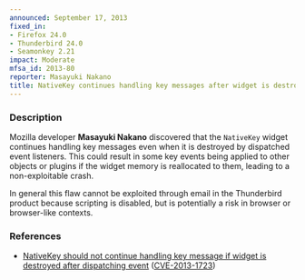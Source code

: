 ```yaml
---
announced: September 17, 2013
fixed_in:
- Firefox 24.0
- Thunderbird 24.0
- Seamonkey 2.21
impact: Moderate
mfsa_id: 2013-80
reporter: Masayuki Nakano
title: NativeKey continues handling key messages after widget is destroyed
---
```


<h3>Description</h3>

<p>Mozilla developer <strong>Masayuki Nakano</strong> discovered that the
<code>NativeKey</code> widget continues handling key messages even when it is
destroyed by dispatched event listeners. This could result in some key events
being applied to other objects or plugins if the widget memory is reallocated to
them, leading to a non-exploitable crash. 
</p>

<p class="note">In general this flaw cannot be exploited through email in the
Thunderbird product because scripting is disabled, but is potentially a risk in
browser or browser-like contexts.</p>


<h3>References</h3>

<ul>
  <li><a href="https://bugzilla.mozilla.org/show_bug.cgi?id=891292">
       NativeKey should not continue handling key message if widget is destroyed
after dispatching event</a> (<a href="http://cve.mitre.org/cgi-bin/cvename.cgi?name=CVE-2013-1723" class="ex-ref">CVE-2013-1723</a>)</li>
</ul>



